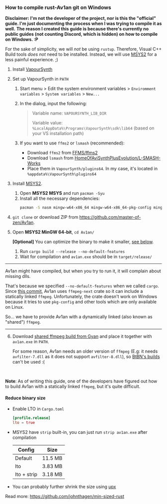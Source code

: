### How to compile rust-Av1an git on Windows

**Disclaimer: I'm not the developer of the project, nor is this the "official" guide. I'm just documenting the process when I was trying to compile it as well.**
**The reason I created this guide is because there's currently no public guides (not counting Discord, which is hidden) on how to compile on Windows. :P**

For the sake of simplicity, we will _not_ be using `rustup`. Therefore, Visual C++ Build tools _does not_ need to be installed.
Instead, we will use [MSYS2](https://www.msys2.org/) for a less painful experience. ;)

1. Install [VapourSynth](https://github.com/vapoursynth/vapoursynth/releases)

2. Set up VapourSynth in `PATH`

   1. Start menu > Edit the system environment variables > `Enviromment variables` > `System variables` > `New...`

   2. In the dialog, input the following:
      > Variable name: `VAPOURSYNTH_LIB_DIR`
      >
      > Variable value: `%LocalAppData%\Programs\VapourSynth\sdk\lib64` (based on your VS installation path)

   3. If you want to use `ffms2` or `lsmash` (recommended):
      - Download `ffms2` from [FFMS/ffms2](https://github.com/FFMS/ffms2/releases)
      - Download `lsmash` from [HomeOfAviSynthPlusEvolution/L-SMASH-Works](https://github.com/HomeOfAviSynthPlusEvolution/L-SMASH-Works/releases/)
      - Place them in `VapourSynth/plugins64`. In my case, it's located in `%appdata%\VapourSynth\plugins64`

3. Install [MSYS2](https://www.msys2.org/).

   1. Open **MSYS2 MSYS** and run `pacman -Syu`
   2. Install all the necessary dependencies:
      ```bash
      pacman -S nasm mingw-w64-x86_64 mingw-w64-x86_64-pkg-config mingw-w64-x86_64-clang mingw-w64-x86_64-ffmpeg
      ```

4. `git clone` or download ZIP from https://github.com/master-of-zen/Av1an.

5. Open **MSYS2 MinGW 64-bit**, `cd Av1an/`

   **[Optional]** You can optimize the binary to make it smaller, [see below](#Reduce-binary-size).

   1. Run `cargo build --release --no-default-features`
   2. Wait for compilation and `av1an.exe` should be in `target/release/`

---

Av1an might have compiled, but when you try to run it, it will complain about missing dlls.

That's because we specified `--no-default-features` when we called `cargo`. Since [this commit](https://github.com/master-of-zen/Av1an/commit/f52c82f15cfc17a5018174e1e0c8de95a49884b5), Av1an uses `ffmpeg-next` crate so it can include a statically linked `ffmpeg`. Unfortunately, the crate doesn't work on Windows because it tries to use `pkg-config` and other tools which are only available on Linux.

So... we have to provide Av1an with a dynamically linked (also known as "shared") `ffmpeg`.

---

6. Download [shared ffmpeg build from Gyan](https://www.gyan.dev/ffmpeg/builds/packages/ffmpeg-4.3.2-full_build-shared.7z) and place it together with `av1an.exe` in `PATH`.

   For some reason, Av1an needs an older version of `ffmpeg` (E.g: it needs `avfilter-7.dll` as it does not support `avfilter-8.dll`), so [BtBN's builds](https://github.com/BtbN/FFmpeg-Builds) can't be used :(

<br>

**Note**: As of writing this guide, one of the developers have figured out how to build Av1an with a statically linked `ffmpeg`, but it's quite difficult.

#### Reduce binary size
- Enable LTO in `Cargo.toml`

  ```toml
  [profile.release]
  lto = true
  ```

- MSYS2 have `strip` built-in, you can just run `strip av1an.exe` after compilation

  | Config      | Size    |
  | ----------- | ------- |
  | Default     | 11.5 MB |
  | lto         | 3.83 MB |
  | lto + strip | 3.18 MB |

- You can probably further shrink the size using [upx](https://github.com/upx/upx)

Read more: https://github.com/johnthagen/min-sized-rust

